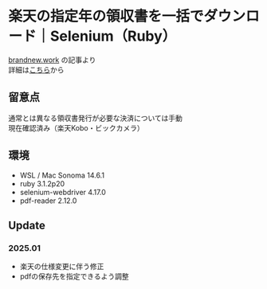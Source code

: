 # 楽天の指定年の領収書を一括でダウンロード｜Selenium（Ruby）
[brandnew.work](https://brandnew.work/) の記事より  
詳細は[こちら](https://brandnew.work/column/ruby/dl-all-rakuten_invoices/)から

## 留意点
通常とは異なる領収書発行が必要な決済については手動  
現在確認済み（楽天Kobo・ビックカメラ）

## 環境
- WSL / Mac Sonoma 14.6.1
- ruby 3.1.2p20
- selenium-webdriver 4.17.0
- pdf-reader 2.12.0

## Update
### 2025.01
- 楽天の仕様変更に伴う修正  
- pdfの保存先を指定できるよう調整
